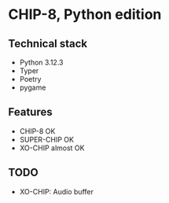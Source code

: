# CHIP-8, Python edition

## Technical stack

- Python 3.12.3
- Typer
- Poetry
- pygame

## Features

- CHIP-8 OK
- SUPER-CHIP OK
- XO-CHIP almost OK

## TODO

- XO-CHIP: Audio buffer